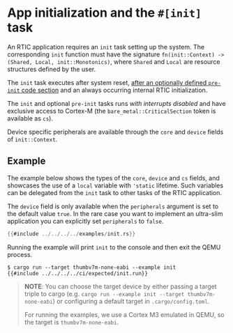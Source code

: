 # App initialization and the `#[init]` task

An RTIC application requires an `init` task setting up the system. The corresponding `init` function must have the
signature `fn(init::Context) -> (Shared, Local, init::Monotonics)`, where `Shared` and `Local` are resource
structures defined by the user.

The `init` task executes after system reset, [after an optionally defined `pre-init` code section][pre-init] and an always occurring internal RTIC
initialization.

[pre-init]: https://docs.rs/cortex-m-rt/latest/cortex_m_rt/attr.pre_init.html

The `init` and optional `pre-init` tasks runs *with interrupts disabled* and have exclusive access to Cortex-M (the
`bare_metal::CriticalSection` token is available as `cs`).

Device specific peripherals are available through the `core` and `device` fields of `init::Context`.

## Example

The example below shows the types of the `core`, `device` and `cs` fields, and showcases the use of a `local`
variable with `'static` lifetime.
Such variables can be delegated from the `init` task to other tasks of the RTIC application.

The `device` field is only available when the `peripherals` argument is set to the default value `true`.
In the rare case you want to implement an ultra-slim application you can explicitly set `peripherals` to `false`.

``` rust
{{#include ../../../../examples/init.rs}}
```

Running the example will print `init` to the console and then exit the QEMU process.

``` console
$ cargo run --target thumbv7m-none-eabi --example init
{{#include ../../../../ci/expected/init.run}}
```

> **NOTE**: You can choose the target device by either passing a target
> triple to cargo (e.g. `cargo run --example init --target thumbv7m-none-eabi`) or
> configuring a default target in `.cargo/config.toml`.
>
> For running the examples, we use a Cortex M3 emulated in QEMU, so the target is `thumbv7m-none-eabi`.
